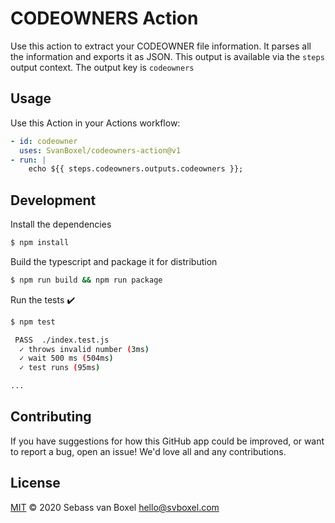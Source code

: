 # CODEOWNERS Action
Use this action to extract your CODEOWNER file information. It parses all the information and exports it as JSON. This output is available via the `steps` output context. The output key is `codeowners`

## Usage
Use this Action in your Actions workflow:

```yml
- id: codeowner
  uses: SvanBoxel/codeowners-action@v1
- run: |
    echo ${{ steps.codeowners.outputs.codeowners }};
```

## Development

Install the dependencies  
```bash
$ npm install
```

Build the typescript and package it for distribution
```bash
$ npm run build && npm run package
```

Run the tests :heavy_check_mark:  
```bash
$ npm test

 PASS  ./index.test.js
  ✓ throws invalid number (3ms)
  ✓ wait 500 ms (504ms)
  ✓ test runs (95ms)

...
```

## Contributing

If you have suggestions for how this GitHub app could be improved, or want to report a bug, open an issue! We'd love all and any contributions.

## License

[MIT](LICENSE) © 2020 Sebass van Boxel <hello@svboxel.com>
